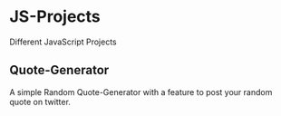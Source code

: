 # JS-Projects

Different JavaScript Projects

## Quote-Generator

A simple Random Quote-Generator with a feature to post your random quote on twitter.
